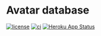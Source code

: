 # Avatar database

[![license](https://img.shields.io/github/license/AnonymousX86/avatar-database)](LICENSE)
[![ci](https://github.com/AnonymousX86/avatar-database/actions/workflows/ci.yml/badge.svg)](https://github.com/AnonymousX86/avatar-database/actions/workflows/ci.yml)
[![Heroku App Status](http://heroku-shields.herokuapp.com/avatar-database)](https://avatar-database.herokuapp.com)

